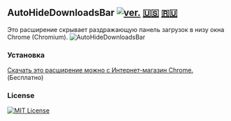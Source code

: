 ## AutoHideDownloadsBar [![ver.](https://img.shields.io/chrome-web-store/v/gkmndgjgpolmikgnipipfekglbbgjcel.svg?style=flat-square)](#) [:us:](https://github.com/Artlant/AutoHideDownloadsBar-extension/blob/master/README.md) [:ru:](https://github.com/Artlant/AutoHideDownloadsBar-extension/blob/master/docs/ru-RU/README.md)
Это расширение скрывает раздражающую панель загрузок в низу окна Chrome (Chromium).
![AutoHideDownloadsBar ](https://lh3.googleusercontent.com/sjAqUqJbt1n_b5q9u6LSz0zGkDdZi4HKW0zYceTTY9SAY7KGoyLfQ6w6yqsHueTEbF5ggehcKg=s640-h400-e365-rw)

### Установка
[Скачать это расширение можно с Интернет-магазин Chrome.](https://chrome.google.com/webstore/detail/auto-hide-downloads-bar/gkmndgjgpolmikgnipipfekglbbgjcel)(Бесплатно)

### License 
[![MIT License](https://img.shields.io/badge/license-MIT-007EC7.svg?style=flat-square)](/LICENSE)